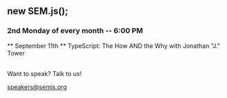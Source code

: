 ## new SEM.js();
### 2nd Monday of every month -- 6:00 PM

** September 11th ** TypeScript: The How AND the Why with Jonathan "J." Tower
<br/>
<br/>

Want to speak? Talk to us!

speakers@semjs.org
